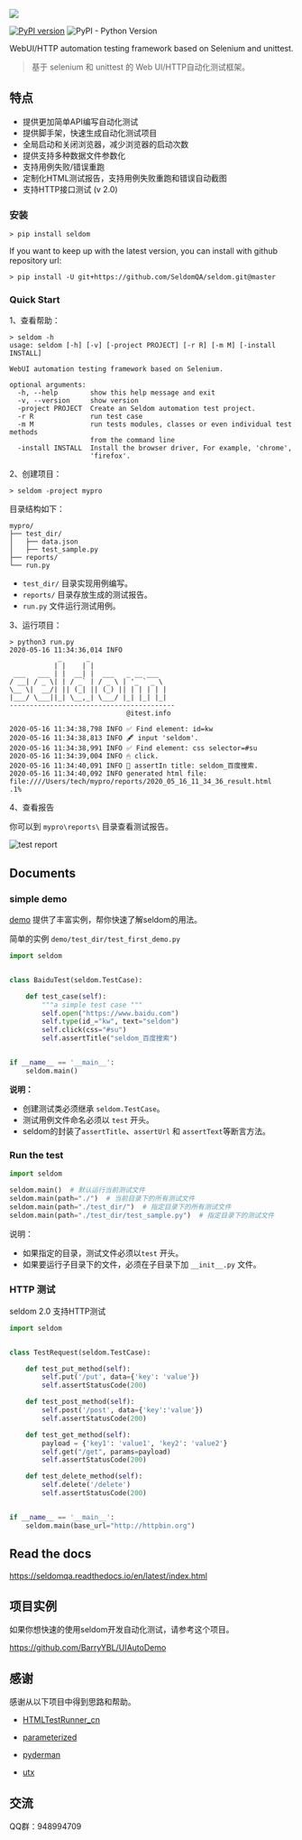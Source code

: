 
![](seldom_logo.png)

[![PyPI version](https://badge.fury.io/py/seldom.svg)](https://badge.fury.io/py/seldom) ![PyPI - Python Version](https://img.shields.io/pypi/pyversions/seldom)

WebUI/HTTP automation testing framework based on Selenium and unittest.

> 基于 selenium 和 unittest 的 Web UI/HTTP自动化测试框架。

## 特点

* 提供更加简单API编写自动化测试
* 提供脚手架，快速生成自动化测试项目
* 全局启动和关闭浏览器，减少浏览器的启动次数
* 提供支持多种数据文件参数化
* 支持用例失败/错误重跑
* 定制化HTML测试报告，支持用例失败重跑和错误自动截图
* 支持HTTP接口测试 (v 2.0)


### 安装

```shell
> pip install seldom
```

If you want to keep up with the latest version, you can install with github repository url:

```shell
> pip install -U git+https://github.com/SeldomQA/seldom.git@master
```

### Quick Start

1、查看帮助：

```shell
> seldom -h
usage: seldom [-h] [-v] [-project PROJECT] [-r R] [-m M] [-install INSTALL]

WebUI automation testing framework based on Selenium.

optional arguments:
  -h, --help        show this help message and exit
  -v, --version     show version
  -project PROJECT  Create an Seldom automation test project.
  -r R              run test case
  -m M              run tests modules, classes or even individual test methods
                    from the command line
  -install INSTALL  Install the browser driver, For example, 'chrome',
                    'firefox'.
```

2、创建项目：

```shell
> seldom -project mypro
```

目录结构如下：

```shell
mypro/
├── test_dir/
│   ├── data.json
│   ├── test_sample.py
├── reports/
└── run.py
```

* `test_dir/` 目录实现用例编写。
* `reports/` 目录存放生成的测试报告。
* `run.py` 文件运行测试用例。

3、运行项目：

```shell
> python3 run.py
2020-05-16 11:34:36,014 INFO
            _      _
           | |    | |
 ___   ___ | |  __| |  ___   _ __ ___
/ __| / _ \| | / _` | / _ \ | '_ ` _ \
\__ \|  __/| || (_| || (_) || | | | | |
|___/ \___||_| \__,_| \___/ |_| |_| |_|
-----------------------------------------
                             @itest.info

2020-05-16 11:34:38,798 INFO ✅ Find element: id=kw
2020-05-16 11:34:38,813 INFO 🖋 input 'seldom'.
2020-05-16 11:34:38,991 INFO ✅ Find element: css selector=#su
2020-05-16 11:34:39,004 INFO 🖱 click.
2020-05-16 11:34:40,091 INFO 👀 assertIn title: seldom_百度搜索.
2020-05-16 11:34:40,092 INFO generated html file: file:////Users/tech/mypro/reports/2020_05_16_11_34_36_result.html
.1%
```

4、查看报告

你可以到 `mypro\reports\` 目录查看测试报告。

![test report](./test_report.png)

## Documents

### simple demo

[demo](/demo) 提供了丰富实例，帮你快速了解seldom的用法。

简单的实例 `demo/test_dir/test_first_demo.py` 

```python
import seldom


class BaiduTest(seldom.TestCase):

    def test_case(self):
        """a simple test case """
        self.open("https://www.baidu.com")
        self.type(id_="kw", text="seldom")
        self.click(css="#su")
        self.assertTitle("seldom_百度搜索")


if __name__ == '__main__':
    seldom.main()

```

__说明：__

* 创建测试类必须继承 `seldom.TestCase`。
* 测试用例文件命名必须以 `test` 开头。
* seldom的封装了`assertTitle`、`assertUrl` 和 `assertText`等断言方法。


### Run the test

```python
import seldom

seldom.main()  # 默认运行当前测试文件
seldom.main(path="./")  # 当前目录下的所有测试文件
seldom.main(path="./test_dir/")  # 指定目录下的所有测试文件
seldom.main(path="./test_dir/test_sample.py")  # 指定目录下的测试文件
```

说明：

* 如果指定的目录，测试文件必须以`test` 开头。
* 如果要运行子目录下的文件，必须在子目录下加 `__init__.py` 文件。

### HTTP 测试

seldom 2.0 支持HTTP测试

```python
import seldom


class TestRequest(seldom.TestCase):

    def test_put_method(self):
        self.put('/put', data={'key': 'value'})
        self.assertStatusCode(200)

    def test_post_method(self):
        self.post('/post', data={'key':'value'})
        self.assertStatusCode(200)

    def test_get_method(self):
        payload = {'key1': 'value1', 'key2': 'value2'}
        self.get("/get", params=payload)
        self.assertStatusCode(200)

    def test_delete_method(self):
        self.delete('/delete')
        self.assertStatusCode(200)


if __name__ == '__main__':
    seldom.main(base_url="http://httpbin.org")
```

## Read the docs

https://seldomqa.readthedocs.io/en/latest/index.html

## 项目实例

如果你想快速的使用seldom开发自动化测试，请参考这个项目。

https://github.com/BarryYBL/UIAutoDemo

## 感谢

感谢从以下项目中得到思路和帮助。

* [HTMLTestRunner_cn](https://github.com/GoverSky/HTMLTestRunner_cn)

* [parameterized](https://github.com/wolever/parameterized)

* [pyderman](https://github.com/shadowmoose/pyderman)

* [utx](https://github.com/jianbing/utx)

## 交流

QQ群：948994709
